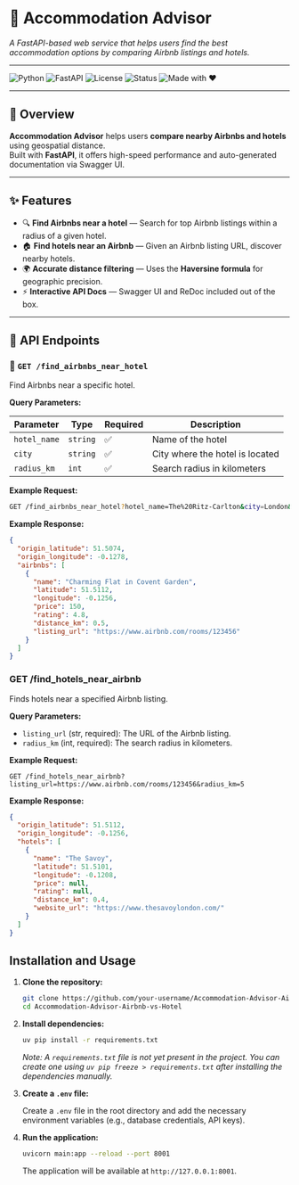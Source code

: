 # 🏨 Accommodation Advisor

_A FastAPI-based web service that helps users find the best accommodation options by comparing Airbnb listings and hotels._

---

![Python](https://img.shields.io/badge/Python-3.10+-blue?logo=python)
![FastAPI](https://img.shields.io/badge/FastAPI-0.110+-green?logo=fastapi)
![License](https://img.shields.io/badge/License-MIT-yellow.svg)
![Status](https://img.shields.io/badge/Status-Active-success)
![Made with ❤️](https://img.shields.io/badge/Made%20with-❤️-red)

---

## 🚀 Overview

**Accommodation Advisor** helps users **compare nearby Airbnbs and hotels** using geospatial distance.  
Built with **FastAPI**, it offers high-speed performance and auto-generated documentation via Swagger UI.

---

## ✨ Features

- 🔍 **Find Airbnbs near a hotel** — Search for top Airbnb listings within a radius of a given hotel.  
- 🏠 **Find hotels near an Airbnb** — Given an Airbnb listing URL, discover nearby hotels.  
- 🌍 **Accurate distance filtering** — Uses the **Haversine formula** for geographic precision.  
- ⚡ **Interactive API Docs** — Swagger UI and ReDoc included out of the box.

---

## 🧭 API Endpoints

### 🔹 `GET /find_airbnbs_near_hotel`

Find Airbnbs near a specific hotel.

**Query Parameters:**

| Parameter | Type | Required | Description |
|------------|------|-----------|--------------|
| `hotel_name` | `string` | ✅ | Name of the hotel |
| `city` | `string` | ✅ | City where the hotel is located |
| `radius_km` | `int` | ✅ | Search radius in kilometers |

**Example Request:**
```bash
GET /find_airbnbs_near_hotel?hotel_name=The%20Ritz-Carlton&city=London&radius_km=5

```

**Example Response:**

```json
{
  "origin_latitude": 51.5074,
  "origin_longitude": -0.1278,
  "airbnbs": [
    {
      "name": "Charming Flat in Covent Garden",
      "latitude": 51.5112,
      "longitude": -0.1256,
      "price": 150,
      "rating": 4.8,
      "distance_km": 0.5,
      "listing_url": "https://www.airbnb.com/rooms/123456"
    }
  ]
}
```

### GET /find_hotels_near_airbnb

Finds hotels near a specified Airbnb listing.

**Query Parameters:**

*   `listing_url` (str, required): The URL of the Airbnb listing.
*   `radius_km` (int, required): The search radius in kilometers.

**Example Request:**

```
GET /find_hotels_near_airbnb?listing_url=https://www.airbnb.com/rooms/123456&radius_km=5
```

**Example Response:**

```json
{
  "origin_latitude": 51.5112,
  "origin_longitude": -0.1256,
  "hotels": [
    {
      "name": "The Savoy",
      "latitude": 51.5101,
      "longitude": -0.1208,
      "price": null,
      "rating": null,
      "distance_km": 0.4,
      "website_url": "https://www.thesavoylondon.com/"
    }
  ]
}
```
## Installation and Usage

1.  **Clone the repository:**

    ```bash
    git clone https://github.com/your-username/Accommodation-Advisor-Airbnb-vs-Hotel.git
    cd Accommodation-Advisor-Airbnb-vs-Hotel
    ```

2.  **Install dependencies:**

    ```bash
    uv pip install -r requirements.txt
    ```
    
    *Note: A `requirements.txt` file is not yet present in the project. You can create one using `uv pip freeze > requirements.txt` after installing the dependencies manually.*


3.  **Create a `.env` file:**

    Create a `.env` file in the root directory and add the necessary environment variables (e.g., database credentials, API keys).

4.  **Run the application:**

    ```bash
    uvicorn main:app --reload --port 8001
    ```

    The application will be available at `http://127.0.0.1:8001`.